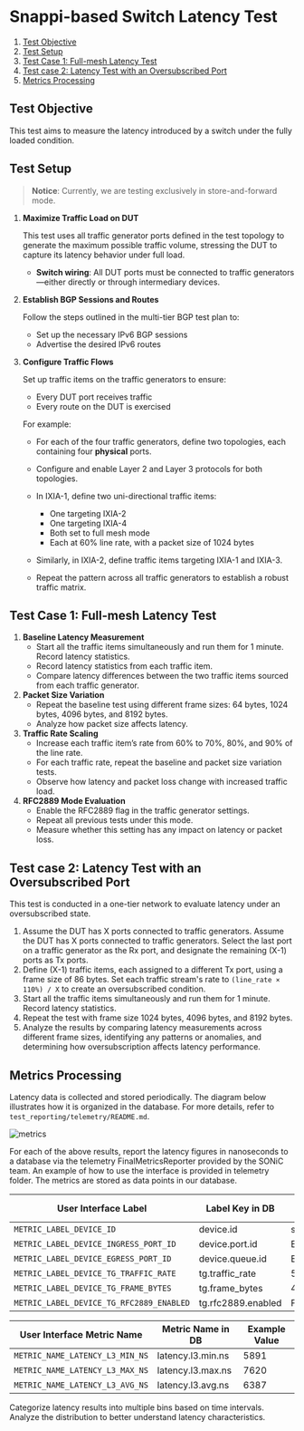 # Snappi-based Switch Latency Test

1. [Test Objective](#test-objective)
2. [Test Setup](#test-setup)
3. [Test Case 1: Full-mesh Latency Test](#test-case-1-full-mesh-latency-test)
4. [Test case 2: Latency Test with an Oversubscribed Port](#test-case-2-latency-test-with-an-oversubscribed-port)
5. [Metrics Processing](#metrics-processing)

## Test Objective

This test aims to measure the latency introduced by a switch under the fully loaded condition.

## Test Setup

> **Notice**: Currently, we are testing exclusively in store-and-forward mode.

1. **Maximize Traffic Load on DUT**

   This test uses all traffic generator ports defined in the test topology to generate the maximum possible traffic volume, stressing the DUT to capture its latency behavior under full load.

   - **Switch wiring**: All DUT ports must be connected to traffic generators—either directly or through intermediary devices.

2. **Establish BGP Sessions and Routes**

   Follow the steps outlined in the multi-tier BGP test plan to:
   - Set up the necessary IPv6 BGP sessions
   - Advertise the desired IPv6 routes

3. **Configure Traffic Flows**

   Set up traffic items on the traffic generators to ensure:
   - Every DUT port receives traffic
   - Every route on the DUT is exercised

   For example:
   - For each of the four traffic generators, define two topologies, each containing four **physical** ports.
   - Configure and enable Layer 2 and Layer 3 protocols for both topologies.
   - In IXIA-1, define two uni-directional traffic items:
     - One targeting IXIA-2
     - One targeting IXIA-4
     - Both set to full mesh mode
     - Each at 60% line rate, with a packet size of 1024 bytes

   - Similarly, in IXIA-2, define traffic items targeting IXIA-1 and IXIA-3.
   - Repeat the pattern across all traffic generators to establish a robust traffic matrix.

## Test Case 1: Full-mesh Latency Test

1. **Baseline Latency Measurement**
   - Start all the traffic items simultaneously and run them for 1 minute. Record latency statistics.
   - Record latency statistics from each traffic item.
   - Compare latency differences between the two traffic items sourced from each traffic generator.
2. **Packet Size Variation**
   - Repeat the baseline test using different frame sizes: 64 bytes, 1024 bytes, 4096 bytes, and 8192 bytes.
   - Analyze how packet size affects latency.
3. **Traffic Rate Scaling**
   - Increase each traffic item’s rate from 60% to 70%, 80%, and 90% of the line rate.
   - For each traffic rate, repeat the baseline and packet size variation tests.
   - Observe how latency and packet loss change with increased traffic load.
4. **RFC2889 Mode Evaluation**
   - Enable the RFC2889 flag in the traffic generator settings.
   - Repeat all previous tests under this mode.
   - Measure whether this setting has any impact on latency or packet loss.

## Test case 2: Latency Test with an Oversubscribed Port

This test is conducted in a one-tier network to evaluate latency under an oversubscribed state.

1. Assume the DUT has X ports connected to traffic generators. Assume the DUT has X ports connected to traffic generators. Select the last port on a traffic generator as the Rx port, and designate the remaining (X-1) ports as Tx ports.
2. Define (X-1) traffic items, each assigned to a different Tx port, using a frame size of 86 bytes. Set each traffic stream's rate to `(line_rate × 110%) / X` to create an oversubscribed condition.
3. Start all the traffic items simultaneously and run them for 1 minute. Record latency statistics.
4. Repeat the test with frame size 1024 bytes, 4096 bytes, and 8192 bytes.
5. Analyze the results by comparing latency measurements across different frame sizes, identifying any patterns or anomalies, and determining how oversubscription affects latency performance.

## Metrics Processing

Latency data is collected and stored periodically. The diagram below illustrates how it is organized in the database. For more details, refer to `test_reporting/telemetry/README.md`.

![metrics](./datapoints.png)

For each of the above results, report the latency figures in nanoseconds to a database via the telemetry FinalMetricsReporter provided by the SONiC team. An example of how to use the interface is provided in telemetry folder. The metrics are stored as data points in our database.

| User Interface Label                     | Label Key in DB          | Example Value       |
| ---------------------------------------- | ------------------------ | ------------------- |
| `METRIC_LABEL_DEVICE_ID`                 | device.id                | switch-A            |
| `METRIC_LABEL_DEVICE_INGRESS_PORT_ID`    | device.port.id           | Ethernet8           |
| `METRIC_LABEL_DEVICE_EGRESS_PORT_ID`     | device.queue.id          | Ethernet257         |
| `METRIC_LABEL_DEVICE_TG_TRAFFIC_RATE`    | tg.traffic_rate          | 50                  |
| `METRIC_LABEL_DEVICE_TG_FRAME_BYTES`     | tg.frame_bytes           | 4096                |
| `METRIC_LABEL_DEVICE_TG_RFC2889_ENABLED` | tg.rfc2889.enabled       | FLAG.ON             |

| User Interface Metric Name               | Metric Name in DB        | Example Value       |
| ---------------------------------------- | ------------------------ | ------------------- |
| `METRIC_NAME_LATENCY_L3_MIN_NS`          | latency.l3.min.ns        | 5891                |
| `METRIC_NAME_LATENCY_L3_MAX_NS`          | latency.l3.max.ns        | 7620                |
| `METRIC_NAME_LATENCY_L3_AVG_NS`          | latency.l3.avg.ns        | 6387                |

Categorize latency results into multiple bins based on time intervals. Analyze the distribution to better understand latency characteristics.
